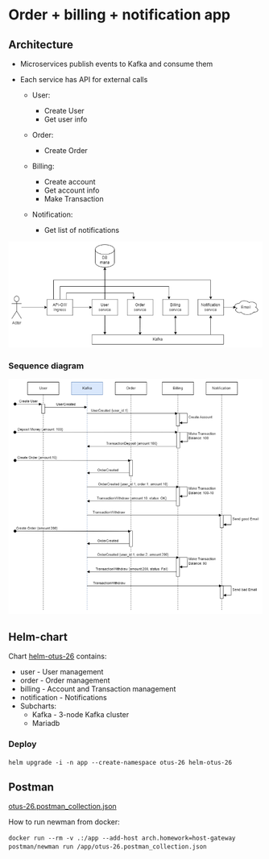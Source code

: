 # Order + billing + notification app



## Architecture

* Microservices publish events to Kafka and consume them

* Each service has API for external calls

  * User:
    * Create User
    * Get user info

  * Order:
    * Create Order

  * Billing:
    * Create account
    * Get account info
    * Make Transaction

  * Notification:
    * Get list of notifications




![](Order%20architecture.drawio.png)

### Sequence diagram

![](Order%20sequence%20diagram.drawio.png)

## Helm-chart

Chart [helm-otus-26](helm-otus-26) contains:

- user - User management
- order - Order management
- billing - Account and Transaction management
- notification - Notifications
- Subcharts:
  - Kafka - 3-node Kafka cluster 
  - Mariadb


### Deploy

`helm upgrade -i -n app --create-namespace otus-26 helm-otus-26`

## Postman

[otus-26.postman_collection.json](otus-26.postman_collection.json)

How to run newman from docker:

`docker run --rm -v .:/app --add-host arch.homework=host-gateway postman/newman run /app/otus-26.postman_collection.json`
